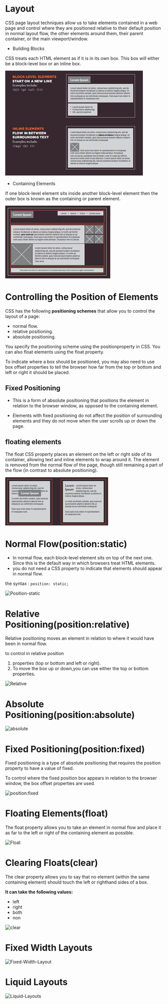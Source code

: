 # Layout
CSS page layout techniques allow us to take elements contained in a web page and control where they are positioned relative to their default position in normal layout flow, the other elements around them, their parent container, or the main viewport/window. 

* Building Blocks

CSS treats each HTML element as if it is in its
own box. This box will either be a block-level
box or an inline box.

![boxx](../img/boxx.PNG)

* Containing Elements

If one block-level element sits inside another
block-level element then the outer box is
known as the containing or parent element.

![conn](../img/conn.PNG)

# Controlling the Position of Elements
CSS has the following **positioning schemes** that allow you to control the layout of a page:
 * normal flow.
 * relative positioning.
 * absolute positioning.
 
  You specify the positioning scheme using the positionproperty in CSS. You can also float elements using the float property.

To indicate where a box should be positioned, you may also need to use box offset properties to tell the browser how far from the top or bottom
and left or right it should be placed.


## Fixed Positioning

* This is a form of absolute positioning that positions the element in relation to the browser window, as opposed to the containing element.

* Elements with fixed positioning do not affect the position of surrounding elements and they do not move when the user
scrolls up or down the page.

## floating elements
The float CSS property places an element on the left or right side of its container, allowing text and inline elements to wrap around it. The element is removed from the normal flow of the page, though still remaining a part of the flow (in contrast to absolute positioning).

![flot](../img/flot.PNG)

# Normal Flow(position:static)

* In normal flow, each block-level
element sits on top of the next
one.  Since this is the default
way in which browsers treat
HTML elements.
*  you do not need a CSS property to indicate
that elements should appear in normal flow.


the syntax :
```position: static;```

![Position-static](../img/layout1.PNG)

# Relative Positioning(position:relative)
Relative positioning moves an
element in relation to where it
would have been in normal flow.

to control in relative position 
1. properties (top or bottom and
left or right).
2. To move the box up or down,you can use either the top or
bottom properties.

![Relative](../img/relative.PNG)

# Absolute Positioning(position:absolute)

![absolute](../img/abs.PNG)

# Fixed Positioning(position:fixed)

Fixed positioning is a type
of absolute positioning that
requires the position property
to have a value of fixed.

To control where the fixed
position box appears in relation
to the browser window, the box
offset properties are used.

![position:fixed](../img/ab.PNG)

# Floating Elements(float)
The float property allows you
to take an element in normal
flow and place it as far to the
left or right of the containing
element as possible.

![Float](../img/flote.PNG)

# Clearing Floats(clear)
The clear property allows you
to say that no element (within
the same containing element)
should touch the left or righthand
sides of a box.

**It can take the following values:**

* left
* right
* both
* non

![clear](../img/clear.PNG)

# Fixed Width Layouts

![Fixed-Width-Layout](../img/fixed.PNG)

# Liquid Layouts

![Liquid-Layouts](../img/li.PNG)


